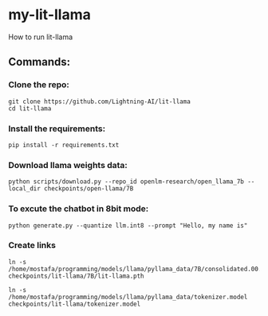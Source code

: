 # my-lit-llama
How to run lit-llama

## Commands:

### Clone the repo:

```
git clone https://github.com/Lightning-AI/lit-llama
cd lit-llama
```
### Install the requirements:

```
pip install -r requirements.txt
```

### Download llama weights data:

```
python scripts/download.py --repo_id openlm-research/open_llama_7b --local_dir checkpoints/open-llama/7B
```
### To excute the chatbot in 8bit mode:

```
python generate.py --quantize llm.int8 --prompt "Hello, my name is"
```
### Create links

```
ln -s /home/mostafa/programming/models/llama/pyllama_data/7B/consolidated.00.pth checkpoints/lit-llama/7B/lit-llama.pth
```
```
ln -s /home/mostafa/programming/models/llama/pyllama_data/tokenizer.model checkpoints/lit-llama/tokenizer.model
```
